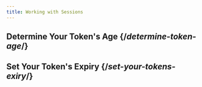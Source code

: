 ```yaml
---
title: Working with Sessions
---
```

## Determine Your Token's Age {/*determine-token-age*/}

## Set Your Token's Expiry  {/*set-your-tokens-exiry*/}
